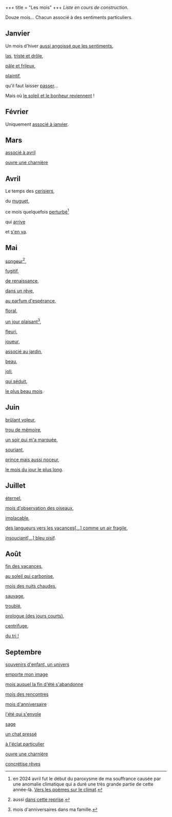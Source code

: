 +++
title = "Les mois"
+++
*Liste en cours de construction.*

Douze mois... Chacun associé à des sentiments particuliers.

## Janvier
Un mois d'hiver [aussi angoissé que les sentiments](../../seasons/16_seizieme_saison/mais_ou_vais_je),

[las](../../seasons/18_dix_huitieme_saison/hiver_pluvieux), 
[triste et drôle](../../seasons/23_vingt_troisieme_saison/janvier),

[pâle et frileux](../../seasons/24_vingt_quatrieme_saison/voici_janvier),

[plaintif](../../seasons/24_vingt_quatrieme_saison/orgie),

qu'il faut laisser [passer](../../seasons/24_vingt_quatrieme_saison/passer_l_hiver)...

Mais où [le soleil et le bonheur reviennent](../../seasons/5_cinquieme_saison/l_orage_du_cour) !

## Février
Uniquement [associé à janvier](../../seasons/24_vingt_quatrieme_saison/passer_l_hiver).

## Mars
[associé à avril](../../seasons/19_dix_neuvieme_saison/avril)

[ouvre une charnière](../../seasons/28_vingt_huitieme_saison/equinoxes)

## Avril
Le temps des [cerisiers](../../seasons/6_sixieme_saison/les_cerisiers_d_avril),

du [muguet](../../seasons/20_vingtieme_saison/muguet_sous_la_pluie),

ce mois quelquefois [perturbé](../../seasons/19_dix_neuvieme_saison/sens_dessus_dessous)[^1] 

qui [arrive](../../seasons/19_dix_neuvieme_saison/avril)

et [s'en va](../../seasons/26_vingt_sixieme_saison/avril_s_en_va).

## Mai
[songeur](../../seasons/1_premiere_saison/automne)[^2],

[fugitif](../../seasons/4_quatrieme_saison/anticipation),

[de renaissance](../../seasons/4_quatrieme_saison/toussaint), 

[dans un rêve](../../seasons/10_dixieme_saison/dans_un_reve), 

[au parfum d'espérance](../../seasons/6_sixieme_saison/en_mai), 

[floral](../../seasons/11_onzieme_saison/le_mai_nouveau), 

[un jour plaisant](../../seasons/11_onzieme_saison/mai)[^3], 

[fleuri](../../seasons/16_seizieme_saison/ame_de_mai), 

[joueur](../../seasons/17_dix_septieme_saison/aubade), 

[associé au jardin](../../seasons/18_dix_huitieme_saison/promenade_mentale), 

[beau](../../seasons/20_vingtieme_saison/muguet_sous_la_pluie), 

[joli](../../seasons/25_vingt_cinquieme_saison/tous_les_printemps), 

[qui séduit](../../seasons/26_vingt_sixieme_saison/avril_s_en_va), 

[le plus beau mois](../../seasons/26_vingt_sixieme_saison/voici_mai).

## Juin
[brûlant voleur](../../seasons/2_deuxieme_saison/le_parc),

[trou de mémoire](../../seasons/4_quatrieme_saison/juin),
 
[un soir qui m'a marquée](../../seasons/6_sixieme_saison/un_regard), 
  
[souriant](../../seasons/22_vingt_deuxieme_saison/juin_juillet_octobre),
  
[prince mais aussi noceur](../../seasons/26_vingt_sixieme_saison/juin),
   
[le mois du jour le plus long](../../seasons/27_vingt_septieme_saison/21_juin).

## Juillet
[éternel](../../seasons/1_premiere_saison/l_enfance_doree), 

[mois d'observation des oiseaux](../../seasons/16_seizieme_saison/oiseaux_de_juillet),

[implacable](../../seasons/18_dix_huitieme_saison/la_maison_de_famille),
 
[des langueurs vers les vacances[...] comme un air fragile](../../seasons/21_vingt_et_unieme_saison/juillet_aout), 
  
[insouciant[...] bleu oisif](../../seasons/22_vingt_deuxieme_saison/juin_juillet_octobre).

## Août
[fin des vacances](../../seasons/1_premiere_saison/amour_de_vacances),

[au soleil qui carbonise](../../seasons/2_deuxieme_saison/septembre), 
 
[mois des nuits chaudes](../../seasons/15_quinzieme_saison/nuit_d_aout),
 
[sauvage](../../seasons/21_vingt_et_unieme_saison/juillet_aout),
  
[troublé](../../seasons/21_vingt_et_unieme_saison/l_automne_clown),
   
[prologue (des jours courts)](../../seasons/21_vingt_et_unieme_saison/le_jour_decroit),

[centrifuge](../../seasons/28_vingt_huitieme_saison/aout),

[du tri !](../../seasons/28_vingt_huitieme_saison/mi_aout)

## Septembre

[souvenirs d'enfant, un univers](../../seasons/1_premiere_saison/fin_d_ete)

[emporte mon image](../../seasons/2_deuxieme_saison/septembre)

[mois auquel la fin d'été s'abandonne](../../seasons/4_quatrieme_saison/debut_septembre)

[mois des rencontres](../../seasons/6_sixieme_saison/tu_m_as_conquise)

[mois d'anniversaire](../../seasons/6_sixieme_saison/fils_d_automne)

[l'été qui s'envole](../../seasons/7_septieme_saison/ce_jour_la)

[sage](../../seasons/9_neuvieme_saison/une_chanson_boheme)

[un chat pressé](../../seasons/21_vingt_et_unieme_saison/vie_de_chat)

[à l'éclat particulier](../../seasons/28_vingt_huitieme_saison/septembre_approche)

[ouvre une charnière](../../seasons/28_vingt_huitieme_saison/equinoxes)

[concrétise rêves](../../seasons/28_vingt_huitieme_saison/promesse_d_automne)

[^1]: en 2024 avril fut le début du paroxysme de ma souffrance causée par une anomalie climatique qui a duré une très grande partie de cette année-là. [Vers les poèmes sur le climat](../../categories/climat).

[^2]: aussi [dans cette reprise](../../seasons/20_vingtieme_saison/au_bois).

[^3]: mois d'anniversaires dans ma famille.